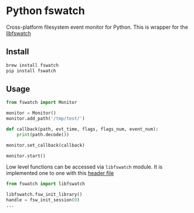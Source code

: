 # Python fswatch

Cross-platform filesystem event monitor for Python.
This is wrapper for the [libfswatch](https://github.com/emcrisostomo/fswatch/)


## Install

```sh
brew install fswatch
pip install fswatch
```


## Usage

```python
from fswatch import Monitor

monitor = Monitor()
monitor.add_path('/tmp/test/')

def callback(path, evt_time, flags, flags_num, event_num):
    print(path.decode())

monitor.set_callback(callback)

monitor.start()
```

Low level functions can be accessed via `libfswatch` module.
It is implemented one to one with this [header file](https://github.com/emcrisostomo/fswatch/blob/master/libfswatch/src/libfswatch/c/libfswatch.h)

```python
from fswatch import libfswatch

libfswatch.fsw_init_library()
handle = fsw_init_session(0)
...
```
